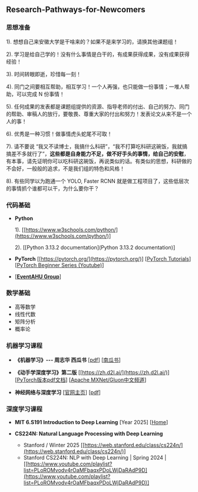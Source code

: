 ## Research-Pathways-for-Newcomers


### 思想准备 

1). 想想自己来安徽大学是干啥来的？如果不是来学习的，请换其他课题组！

2). 学习是给自己学的！没有什么事情是白干的，有成果获得成果，没有成果获得经验！

3). 时间转眼即逝，珍惜每一刻！

4). 同门之间要相互帮助，相互学习！一个人再强，也只能做一份事情；一堆人帮助，可以完成 N 份事情！

5). 任何成果的发表都是课题组提供的资源、指导老师的付出、自己的努力、同门的帮助、审稿人的放行，要敬畏、尊重大家的付出和努力！发表论文从来不是一个人的事！

6). 优秀是一种习惯！做事情虎头蛇尾不可取！

7). 请不要说 “我又不读博士，我搞什么科研”，“我不打算吃科研这碗饭，我就搞搞差不多就行了”，**这些都是自身能力不足，做不好手头的事情，给自己的安慰**，有本事，请先证明你可以吃科研这碗饭，再说类似的话。有类似的思想，科研做的不会好，一般般的追求，不是我们组的特色和风格！

8). 有些同学以为跑通一个 YOLO, Faster RCNN 就是做工程项目了，这些低层次的事情抓个谁都可以干，为什么要你干？



### 代码基础

* **Python**

  1). [[https://www.w3schools.com/python/](https://www.w3schools.com/python/)]

  2). [[Python 3.13.2 documentation](Python 3.13.2 documentation)]

  
* **PyTorch**
  [[https://pytorch.org/](https://pytorch.org/)]
  [[PyTorch Tutorials](https://pytorch.org/tutorials/)] 
  [[PyTorch Beginner Series (Youtube)](https://www.youtube.com/playlist?list=PL_lsbAsL_o2CTlGHgMxNrKhzP97BaG9ZN)]

  
* [[**EventAHU Group**](https://github.com/Event-AHU)] 


### 数学基础
* 高等数学
* 线性代数
* 矩阵分析
* 概率论


### 机器学习课程
  
* **《机器学习》--- 周志华 西瓜书**
  [[pdf](https://jingyuexing.github.io/Ebook/Machine_Learning/%E6%9C%BA%E5%99%A8%E5%AD%A6%E4%B9%A0_%E5%91%A8%E5%BF%97%E5%8D%8E.pdf)]
  [[南瓜书](https://github.com/datawhalechina/pumpkin-book/releases)] 
  
* **《动手学深度学习》第二版** [[https://zh.d2l.ai/](https://zh.d2l.ai/)]
  [[PyTorch版本pdf文档](https://zh-v2.d2l.ai/d2l-zh-pytorch.pdf)]
  [[Apache MXNet/Gluon中文频道](https://www.youtube.com/@MXNetGluon/videos)]
  
* **神经网络与深度学习**
  [[官网主页](https://nndl.github.io/)]
  [[pdf](https://nndl.github.io/nndl-book.pdf)]
  


### 深度学习课程

* **MIT 6.S191 Introduction to Deep Learning** [Year 2025] [[Home](https://introtodeeplearning.com/)]

* **CS224N: Natural Language Processing with Deep Learning**
  - Stanford / Winter 2025 [[https://web.stanford.edu/class/cs224n/](https://web.stanford.edu/class/cs224n/)]
  - Stanford CS224N: NLP with Deep Learning | Spring 2024 | [[https://www.youtube.com/playlist?list=PLoROMvodv4rOaMFbaqxPDoLWjDaRAdP9D](https://www.youtube.com/playlist?list=PLoROMvodv4rOaMFbaqxPDoLWjDaRAdP9D)]














